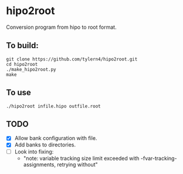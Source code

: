 # hipo2root

Conversion program from hipo to root format.

## To build:

```
git clone https://github.com/tylern4/hipo2root.git
cd hipo2root
./make_hipo2root.py
make
```

## To use
```
./hipo2root infile.hipo outfile.root
```

## TODO

- [x] Allow bank configuration with file.
- [x] Add banks to directories.
- [ ] Look into  fixing:
    - "note: variable tracking size limit exceeded with -fvar-tracking-assignments, retrying without"
